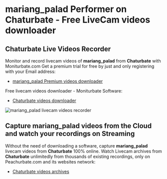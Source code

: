 # mariang_palad Performer on Chaturbate - Free LiveCam videos downloader

## Chaturbate Live Videos Recorder

Monitor and record livecam videos of **mariang_palad** from **Chaturbate** with Moniturbate.com
Get a premium trial for free by just and only registering with your Email address:
* [mariang_palad Premium videos downloader](https://moniturbate.com/request-demo-licence-key.html)

Free livecam videos downloader - Moniturbate Software:
* [Chaturbate videos downloader](https://moniturbate.com/moniturbate-download-software.html)

![mariang_palad livecam videos recorder](https://peachurnet.com/templates/moniturbate-software.png)


## Capture mariang_palad videos from the Cloud and watch your recordings on Streaming

Without the need of downloading a software, capture **mariang_palad** livecam videos from **Chaturbate** 100% online.
Watch Livecam archives from **Chaturbate** unlimitedly from thousands of existing recordings, only on Peachurbate.com and its websites network:
* [Chaturbate videos archives](https://peachurnet.com/)